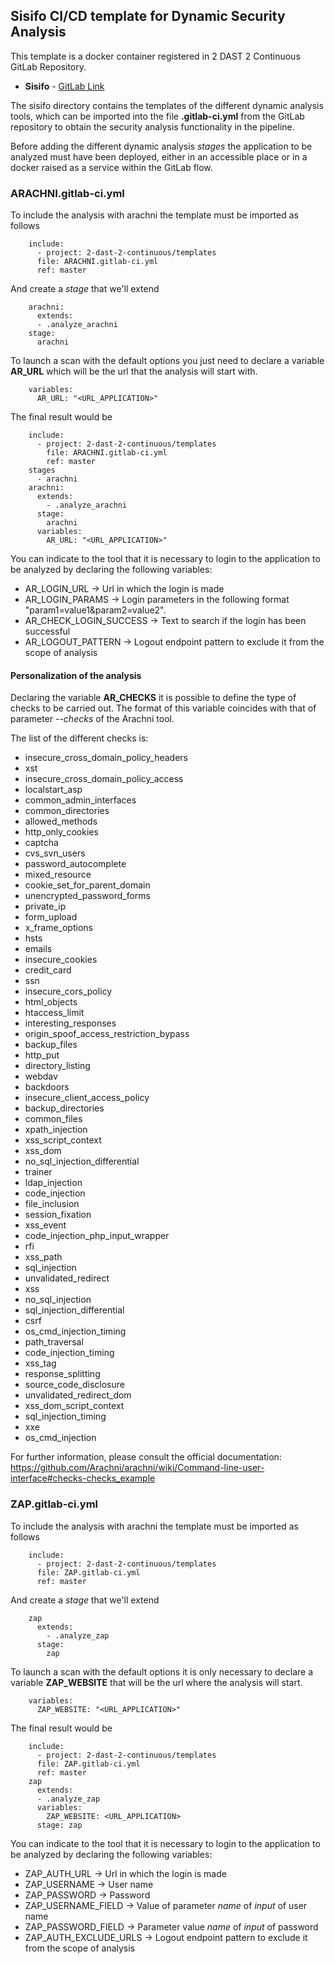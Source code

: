 ## Sisifo CI/CD template for Dynamic Security Analysis

This template is a docker container registered in 2 DAST 2 Continuous GitLab Repository.

- **Sisifo** - [GitLab Link](https://gitlab.com/2-dast-2-continuos/sisifo)


The sisifo directory contains the templates of the different dynamic analysis tools, which can be imported into the file **.gitlab-ci.yml** from the GitLab repository to obtain the security analysis functionality in the pipeline.

Before adding the different dynamic analysis *stages* the application to be analyzed must have been deployed, either in an accessible place or in a docker raised as a service within the GitLab flow.

### ARACHNI.gitlab-ci.yml

To include the analysis with arachni the template must be imported as follows
```
    include:
      - project: 2-dast-2-continuous/templates
      file: ARACHNI.gitlab-ci.yml
      ref: master
```     

And create a *stage* that we'll extend
```
    arachni:
      extends:
      - .analyze_arachni
    stage:
      arachni
```
To launch a scan with the default options you just need to declare a variable **AR_URL** which will be the url that the analysis will start with. 
```
    variables:
      AR_URL: "<URL_APPLICATION>"
```
The final result would be
```
    include:
      - project: 2-dast-2-continuous/templates
        file: ARACHNI.gitlab-ci.yml
        ref: master
    stages
      - arachni
    arachni:
      extends:
        - .analyze_arachni
      stage:
        arachni 
      variables:    
        AR_URL: "<URL_APPLICATION>"
```
You can indicate to the tool that it is necessary to login to the application to be analyzed by declaring the following variables:

* AR_LOGIN_URL -> Url in which the login is made
* AR_LOGIN_PARAMS -> Login parameters in the following format "param1=value1&param2=value2".
* AR_CHECK_LOGIN_SUCCESS -> Text to search if the login has been successful
* AR_LOGOUT_PATTERN -> Logout endpoint pattern to exclude it from the scope of analysis

#### Personalization of the analysis 

Declaring the variable **AR_CHECKS** it is possible to define the type of checks to be carried out. The format of this variable coincides with that of parameter *--checks* of the Arachni tool.

The list of the different checks is:

* insecure_cross_domain_policy_headers
* xst
* insecure_cross_domain_policy_access
* localstart_asp
* common_admin_interfaces
* common_directories
* allowed_methods
* http_only_cookies
* captcha
* cvs_svn_users
* password_autocomplete
* mixed_resource
* cookie_set_for_parent_domain
* unencrypted_password_forms
* private_ip
* form_upload
* x_frame_options
* hsts
* emails
* insecure_cookies
* credit_card
* ssn
* insecure_cors_policy
* html_objects
* htaccess_limit
* interesting_responses
* origin_spoof_access_restriction_bypass
* backup_files
* http_put
* directory_listing
* webdav
* backdoors
* insecure_client_access_policy
* backup_directories
* common_files
* xpath_injection
* xss_script_context
* xss_dom
* no_sql_injection_differential
* trainer
* ldap_injection
* code_injection
* file_inclusion
* session_fixation
* xss_event
* code_injection_php_input_wrapper
* rfi
* xss_path
* sql_injection
* unvalidated_redirect
* xss
* no_sql_injection
* sql_injection_differential
* csrf
* os_cmd_injection_timing
* path_traversal
* code_injection_timing
* xss_tag
* response_splitting
* source_code_disclosure
* unvalidated_redirect_dom
* xss_dom_script_context
* sql_injection_timing
* xxe
* os_cmd_injection

For further information, please consult the official documentation: https://github.com/Arachni/arachni/wiki/Command-line-user-interface#checks-checks_example

### ZAP.gitlab-ci.yml

To include the analysis with arachni the template must be imported as follows
```
    include:
      - project: 2-dast-2-continuous/templates
      file: ZAP.gitlab-ci.yml
      ref: master
```
And create a *stage* that we'll extend
```
    zap
      extends:
        - .analyze_zap
      stage:
        zap
```
To launch a scan with the default options it is only necessary to declare a variable **ZAP_WEBSITE** that will be the url where the analysis will start. 
```
    variables:
      ZAP_WEBSITE: "<URL_APPLICATION>"
```
The final result would be
```
    include:
      - project: 2-dast-2-continuous/templates
      file: ZAP.gitlab-ci.yml
      ref: master
    zap
      extends:
      - .analyze_zap
      variables:
        ZAP_WEBSITE: <URL_APPLICATION>
      stage: zap
```
You can indicate to the tool that it is necessary to login to the application to be analyzed by declaring the following variables:

* ZAP_AUTH_URL -> Url in which the login is made
* ZAP_USERNAME -> User name
* ZAP_PASSWORD -> Password
* ZAP_USERNAME_FIELD -> Value of parameter *name* of *input* of user name
* ZAP_PASSWORD_FIELD -> Parameter value *name* of *input* of password
* ZAP_AUTH_EXCLUDE_URLS -> Logout endpoint pattern to exclude it from the scope of analysis
